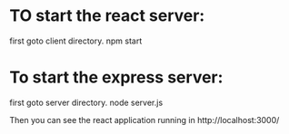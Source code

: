 # TO start the react server:
first goto client directory.
npm start 

# To start the express server:

first goto server directory.
node server.js

Then you can see the react application running in http://localhost:3000/
